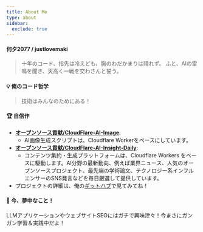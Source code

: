 ```yaml
---
title: About Me
type: about
sidebar:
  exclude: true
---
```

#### 何夕2077 / justlovemaki

> 十年のコード、指先は冷えども、胸のわだかまりは晴れず。
> ふと、AIの雷鳴を聞き、天高く一戦を交わさんと誓う。

#### 💡 俺のコード哲学

> 技術はみんなのためにある！

#### 🏆 自信作

*   **[オープンソース貢献/CloudFlare-AI-Image](https://github.com/justlovemaki/CloudFlare-AI-Image)**:
    *   AI画像生成スクリプトは、Cloudflare Workerをベースにしています。
*   **[オープンソース貢献/CloudFlare-AI-Insight-Daily](https://github.com/justlovemaki/CloudFlare-AI-Insight-Daily)**:
    *   コンテンツ集約・生成プラットフォームは、Cloudflare Workers をベースに駆動します。AI分野の最新動向、例えば業界ニュース、人気のオープンソースプロジェクト、最先端の学術論文、テクノロジー系インフルエンサーのSNS発言などを毎日厳選して提供しています。
*   プロジェクトの詳細は、俺の[ギットハブ](https://github.com/justlovemaki)で見てみてね！

#### 🚀 今、夢中なこと！

LLMアプリケーションやウェブサイトSEOにはガチで興味津々！今まさにガンガン学習＆実践中だよ！